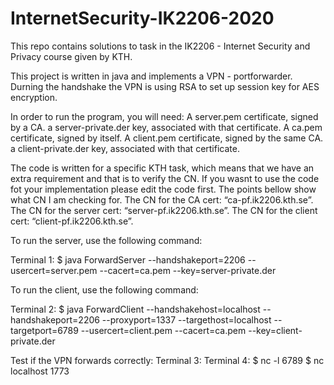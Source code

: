 # InternetSecurity-IK2206-2020

This repo contains solutions to task in the IK2206 - Internet Security and Privacy course given by KTH. 

This project is written in java and implements a VPN - portforwarder. Durning the handshake the VPN is using RSA to set up session key for AES encryption.


In order to run the program, you will need:
A server.pem certificate, signed by a CA.
a server-private.der key, associated with that certificate.
A ca.pem certificate, signed by itself.
A client.pem certificate, signed by the same CA.
a client-private.der key, associated with that certificate.

The code is written for a specific KTH task, which means that we have an extra requirement and that is to verify the CN. If you wasnt to use the code fot your implementation please edit the code first.  The points bellow show what CN I am checking for.
The CN for the CA cert: “ca-pf.ik2206.kth.se”.
The CN for the server cert: “server-pf.ik2206.kth.se”.
The CN for the client cert: “client-pf.ik2206.kth.se”.

To run the server, use the following command: 

Terminal 1:
$ java ForwardServer --handshakeport=2206 --usercert=server.pem --cacert=ca.pem --key=server-private.der

To run the client, use the following command:

Terminal 2:
$ java ForwardClient --handshakehost=localhost --handshakeport=2206 --proxyport=1337 --targethost=localhost --targetport=6789 --usercert=client.pem --cacert=ca.pem --key=client-private.der


Test if the VPN forwards correctly:
Terminal 3:           Terminal 4:
$ nc -l 6789          $ nc localhost 1773
 

